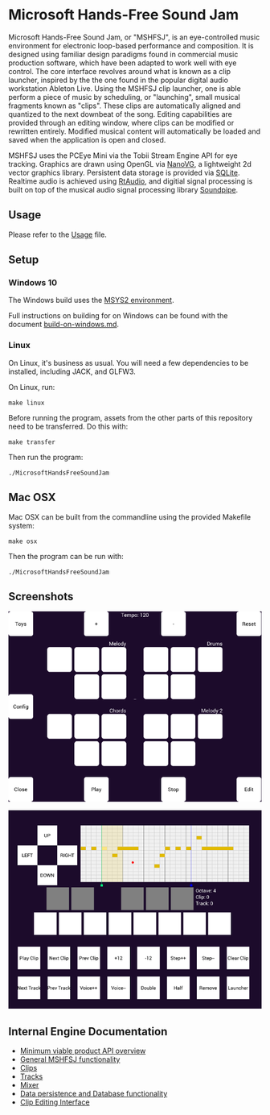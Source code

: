 # Microsoft Hands-Free Sound Jam

Microsoft Hands-Free Sound Jam, or "MSHFSJ", 
is an eye-controlled music environment for electronic loop-based 
performance and composition. It is designed using familiar design paradigms 
found in commercial music production software, which have been adapted to work 
well with eye control. The core interface revolves around what is known as a 
clip launcher, inspired by the the one found in the popular digital audio 
workstation Ableton Live. Using the MSHFSJ clip launcher, one is able perform a 
piece of music by scheduling, or "launching", small musical fragments known as 
"clips". These clips are automatically aligned and quantized to the next downbeat of 
the song. Editing capabilities are provided through an editing window, where 
clips can be modified or rewritten entirely. Modified musical content will 
automatically be loaded and saved when the application is open and closed. 

MSHFSJ uses the PCEye Mini via the Tobii Stream Engine API for eye tracking. 
Graphics are drawn using OpenGL via 
[NanoVG](https://www.github.com/memononen/nanovg), a lightweight 2d vector 
graphics library. Persistent data storage is provided via 
[SQLite](https://www.sqlite.org). 
Realtime audio is achieved using 
[RtAudio](https://www.github.com/thestk/rtaudio), and digitial signal processing is 
built on top of the musical audio signal processing library 
[Soundpipe](http://www.pbat.ch/proj/soundpipe.html).

## Usage

Please refer to the [Usage](usage.md) file.

## Setup


### Windows 10

The Windows build uses the [MSYS2 environment](http://msys2.org). 

Full instructions on building for on Windows can be found with the 
document [build-on-windows.md](build-on-windows.md).


### Linux

On Linux, it's business as usual. You will need a few dependencies to be 
installed, including JACK, and GLFW3.

On Linux, run:

    make linux

Before running the program, assets from the other parts of this repository 
need to be transferred. Do this with:

    make transfer

Then run the program:

    ./MicrosoftHandsFreeSoundJam

## Mac OSX

Mac OSX can be built from the commandline using the provided Makefile system:

    make osx

Then the program can be run with:

    ./MicrosoftHandsFreeSoundJam


## Screenshots

![The Main Screen](images/main.png)


![The Clip Editor Screen](images/editor.png)

## Internal Engine Documentation

- [Minimum viable product API overview](src/dsp/jam/MVP.md)
- [General MSHFSJ functionality](src/dsp/jam/README.md)
- [Clips](src/dsp/jam/clip.md)
- [Tracks](src/dsp/jam/tracks.md)
- [Mixer](src/dsp/jam/mixer.md)
- [Data persistence and Database functionality](src/dsp/jam/db.md)
- [Clip Editing Interface](src/dsp/jam/edit.md)

